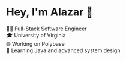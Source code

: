 # Hey, I'm Alazar 👋

👨‍💻 Full-Stack Software Engineer<br> 
🎓 University of Virginia<br>
🌐 Working on Polybase<br>
🌱 Learning Java and advanced system design<br>

